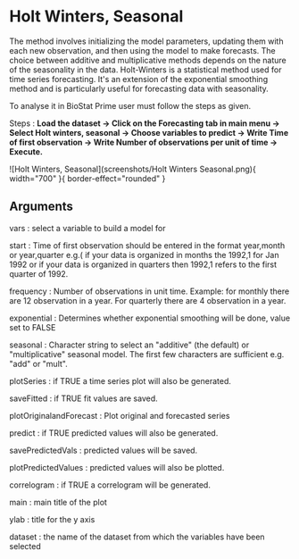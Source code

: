 # Holt Winters, Seasonal

The method involves initializing the model parameters, updating them with each new observation, and then using the model to make forecasts. The choice between additive and multiplicative methods depends on the nature of the seasonality in the data. Holt-Winters is a statistical method used for time series forecasting. It's an extension of the exponential smoothing method and is particularly useful for forecasting data with seasonality.

To analyse it in BioStat Prime user must follow the steps as given.

Steps
: __Load the dataset -> Click on the Forecasting tab in main menu -> Select Holt winters, seasonal -> Choose variables to predict -> Write Time of first observation -> Write Number of observations per unit of time -> Execute.__

![Holt Winters, Seasonal](screenshots/Holt Winters Seasonal.png){ width="700" }{ border-effect="rounded" }

## Arguments

vars
: select a variable to build a model for

start
: Time of first observation should be entered in the format year,month or year,quarter e.g.( if your data is organized in months the 1992,1 for Jan 1992 or if your data is organized in quarters then 1992,1 refers to the first quarter of 1992.

frequency
: Number of observations in unit time. Example: for monthly there are 12 observation in a year. For quarterly there are 4 observation in a year.

exponential
: Determines whether exponential smoothing will be done, value set to FALSE

seasonal
: Character string to select an "additive" (the default) or "multiplicative" seasonal model. The first few characters are sufficient e.g. "add" or "mult".

plotSeries
: if TRUE a time series plot will also be generated.

saveFitted
: if TRUE fit values are saved.

plotOriginalandForecast
: Plot original and forecasted series

predict
: if TRUE predicted values will also be generated.

savePredictedVals
: predicted values will be saved.

plotPredictedValues
: predicted values will also be plotted.

correlogram
: if TRUE a correlogram will be generated.

main
: main title of the plot

ylab
: title for the y axis

dataset
: the name of the dataset from which the variables have been selected
